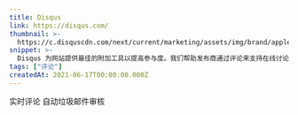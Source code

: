 ```yaml
---
title: Disqus
link: https://disqus.com/
thumbnail: >-
  https://c.disquscdn.com/next/current/marketing/assets/img/brand/apple-touch-icon-57x57.png
snippet: >-
  Disqus 为网站提供最佳的附加工具以提高参与度。我们帮助发布商通过评论来支持在线讨论，并通过原生广告赚取收入。
tags: ["评论"]
createdAt: 2021-06-17T00:00:00.000Z
---
```

实时评论
自动垃圾邮件审核